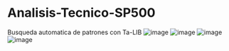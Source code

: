 # Analisis-Tecnico-SP500
Busqueda automatica de patrones con Ta-LIB
![image](https://user-images.githubusercontent.com/97043308/219753587-65de7394-394e-4a4a-a351-da29f89ccf21.png)
![image](https://user-images.githubusercontent.com/97043308/219753863-173aca9a-84ab-4c15-ae44-3b10eab71ca1.png)
![image](https://user-images.githubusercontent.com/97043308/219754002-aceae816-aac7-4251-8719-d31e5cad7385.png)
![image](https://user-images.githubusercontent.com/97043308/219755325-0f4071f6-974a-40c8-8b46-f3bbf67bbba2.png)
